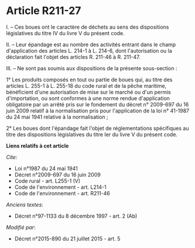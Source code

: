 # Article R211-27

I. – Ces boues ont le caractère de déchets au sens des dispositions législatives du titre IV du livre V du présent code.

II. – Leur épandage est au nombre des activités entrant dans le champ d'application des articles L. 214-1 à L. 214-6, dont
l'autorisation ou la déclaration fait l'objet des articles R. 211-46 à R. 211-47.

III. – Ne sont pas soumis aux dispositions de la présente sous-section :

1° Les produits composés en tout ou partie de boues qui, au titre des articles L. 255-1 à L. 255-18 du code rural et de la
pêche maritime, bénéficient d'une autorisation de mise sur le marché ou d'un permis d'importation, ou sont conformes à une
norme rendue d'application obligatoire par un arrêté pris sur le fondement du décret n° 2009-697 du 16 juin 2009 relatif à la
normalisation pris pour l'application de la loi n° 41-1987 du 24 mai 1941 relative à la normalisation ;

2° Les boues dont l'épandage fait l'objet de réglementations spécifiques au titre des dispositions législatives du titre Ier
du livre V du présent code.

**Liens relatifs à cet article**

_Cite_:

  - Loi n°1987 du 24 mai 1941
  - Décret n°2009-697 du 16 juin 2009
  - Code rural - art. L255-1 (V)
  - Code de l'environnement - art. L214-1
  - Code de l'environnement - art. R211-46

_Anciens textes_:

  - Décret n°97-1133 du 8 décembre 1997 - art. 2 (Ab)

_Modifié par_:

  - Décret n°2015-890 du 21 juillet 2015 - art. 5
